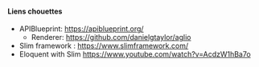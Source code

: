 #### Liens chouettes

- APIBlueprint: https://apiblueprint.org/
  - Renderer:  https://github.com/danielgtaylor/aglio
- Slim framework :  https://www.slimframework.com/
- Eloquent with Slim https://www.youtube.com/watch?v=AcdzW1hBa7o

